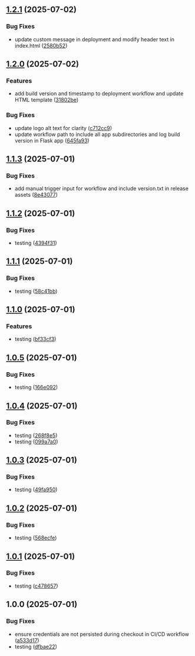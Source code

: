 ## [1.2.1](https://github.com/themagiccog/poc-modus-gitscm/compare/v1.2.0...v1.2.1) (2025-07-02)

### Bug Fixes

* update custom message in deployment and modify header text in index.html ([2580b52](https://github.com/themagiccog/poc-modus-gitscm/commit/2580b52d7dae78a99a62b471584150935646d7e0))

## [1.2.0](https://github.com/themagiccog/poc-modus-gitscm/compare/v1.1.3...v1.2.0) (2025-07-02)

### Features

* add build version and timestamp to deployment workflow and update HTML template ([31802be](https://github.com/themagiccog/poc-modus-gitscm/commit/31802be5a1f33a8a681e5d50d40a121918f82dfc))

### Bug Fixes

* update logo alt text for clarity ([c712cc9](https://github.com/themagiccog/poc-modus-gitscm/commit/c712cc9a5145fcb1a4c7b564b6578d415743e605))
* update workflow path to include all app subdirectories and log build version in Flask app ([645fa93](https://github.com/themagiccog/poc-modus-gitscm/commit/645fa93b5eeb46a84af35b172bdbedda8d2dc98f))

## [1.1.3](https://github.com/themagiccog/poc-modus-gitscm/compare/v1.1.2...v1.1.3) (2025-07-01)

### Bug Fixes

* add manual trigger input for workflow and include version.txt in release assets ([8e43077](https://github.com/themagiccog/poc-modus-gitscm/commit/8e43077956dd4b96007be112ca5b344d9c4506de))

## [1.1.2](https://github.com/themagiccog/poc-modus-gitscm/compare/v1.1.1...v1.1.2) (2025-07-01)

### Bug Fixes

* testing ([4394f31](https://github.com/themagiccog/poc-modus-gitscm/commit/4394f31cb23488650ff0dafb5296c03381bc1e5b))

## [1.1.1](https://github.com/themagiccog/poc-modus-gitscm/compare/v1.1.0...v1.1.1) (2025-07-01)

### Bug Fixes

* testing ([58c41bb](https://github.com/themagiccog/poc-modus-gitscm/commit/58c41bb4fd13a01c8e764c439aef760d0124b770))

## [1.1.0](https://github.com/themagiccog/poc-modus-gitscm/compare/v1.0.5...v1.1.0) (2025-07-01)

### Features

* testing ([bf33cf3](https://github.com/themagiccog/poc-modus-gitscm/commit/bf33cf38757c6c335b0be51fb07868628396fc58))

## [1.0.5](https://github.com/themagiccog/poc-modus-gitscm/compare/v1.0.4...v1.0.5) (2025-07-01)

### Bug Fixes

* testing ([166e092](https://github.com/themagiccog/poc-modus-gitscm/commit/166e092988275f129eda54aff7c96a02ce16d6f9))

## [1.0.4](https://github.com/themagiccog/poc-modus-gitscm/compare/v1.0.3...v1.0.4) (2025-07-01)

### Bug Fixes

* testing ([268f8e5](https://github.com/themagiccog/poc-modus-gitscm/commit/268f8e510b3cfeb933fc169125ad40eaa250bd4b))
* testing ([099a7a0](https://github.com/themagiccog/poc-modus-gitscm/commit/099a7a0545eec969730c6e2190360aa20648b58e))

## [1.0.3](https://github.com/themagiccog/poc-modus-gitscm/compare/v1.0.2...v1.0.3) (2025-07-01)

### Bug Fixes

* testing ([49fa950](https://github.com/themagiccog/poc-modus-gitscm/commit/49fa95024368f0d23d41bd4936cc7f8be25c6ca4))

## [1.0.2](https://github.com/themagiccog/poc-modus-gitscm/compare/v1.0.1...v1.0.2) (2025-07-01)

### Bug Fixes

* testing ([568ecfe](https://github.com/themagiccog/poc-modus-gitscm/commit/568ecfe319a1dcdc68275b712ace47bd1335f8d7))

## [1.0.1](https://github.com/themagiccog/poc-modus-gitscm/compare/v1.0.0...v1.0.1) (2025-07-01)

### Bug Fixes

* testing ([c478657](https://github.com/themagiccog/poc-modus-gitscm/commit/c47865745d374411923b147ba3a5e89791b269f0))

## 1.0.0 (2025-07-01)

### Bug Fixes

* ensure credentials are not persisted during checkout in CI/CD workflow ([a533d17](https://github.com/themagiccog/poc-modus-gitscm/commit/a533d1714aba4fe2625546df313f6fce27c7bd38))
* testing ([dfbae22](https://github.com/themagiccog/poc-modus-gitscm/commit/dfbae2281f9017dc88ecb656718054ced0b5de14))
